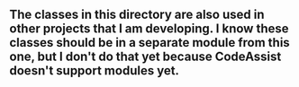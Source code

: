 ## The classes in this directory are also used in other projects that I am developing.  I know these classes should be in a separate module from this one, but I don't do that yet because CodeAssist doesn't support modules yet.